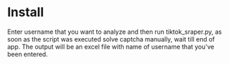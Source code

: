 # Install
Enter username that you want to analyze and then run tiktok_sraper.py, as soon as the script was executed solve captcha manually, wait till end of app.
The output will be an excel file with name of username that you've been entered.

